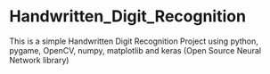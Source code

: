 # Handwritten_Digit_Recognition
This is a simple Handwritten Digit Recognition Project using python, pygame, OpenCV, numpy, matplotlib and keras (Open Source Neural Network library)
